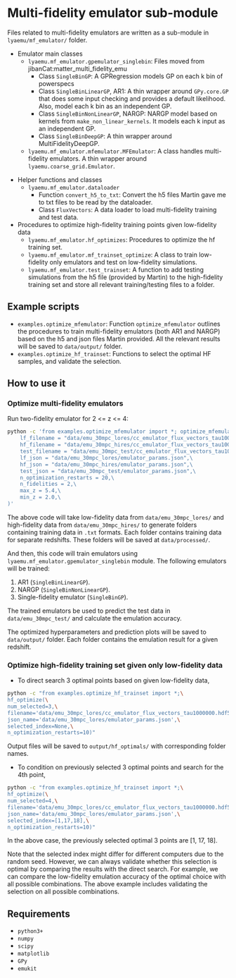 # Multi-fidelity emulator sub-module

Files related to multi-fidelity emulators are written as a sub-module in `lyaemu/mf_emulator/` folder.

* Emulator main classes
  - `lyaemu.mf_emulator.gpemulator_singlebin`: Files moved from jibanCat:matter_multi_fidelity_emu
    - Class `SingleBinGP`: A GPRegression models GP on each k bin of powerspecs
    - Class `SingleBinLinearGP`, AR1: A thin wrapper around `GPy.core.GP` that does some input checking and provides
      a default likelihood. Also, model each k bin as an independent GP.
    - Class `SingleBinNonLinearGP`, NARGP:  NARGP model based on kernels from `make_non_linear_kernels`. It models each k input as an independent GP.
    - Class `SingleBinDeepGP`: A thin wrapper around MultiFidelityDeepGP.
  - `lyaemu.mf_emulator.mfemulator.MFEmulator`: A class handles multi-fidelity emulators. A thin wrapper around `lyaemu.coarse_grid.Emulator`.
- Helper functions and classes
  - `lyaemu.mf_emulator.dataloader`
    - Function `convert_h5_to_txt`: Convert the h5 files Martin gave me to txt files to be read by the dataloader.
    - Class `FluxVectors`: A data loader to load multi-fidelity training and test data.
- Procedures to optimize high-fidelity training points given low-fidelity data
  - `lyaemu.mf_emulator.hf_optimizes`: Procedures to optimize the hf training set.
  - `lyaemu.mf_emulator.mf_trainset_optimize`: A class to train low-fidelity only emulators and test on low-fidelity simulations.
  - `lyaemu.mf_emulator.test_trainset`: A function to add testing simulations from the h5 file (provided by Martin) to the high-fidelity training set and store all relevant training/testing files to a folder.

## Example scripts

- `examples.optimize_mfemulator`: Function `optimize_mfemulator` outlines the procedures to train multi-fidelity emulators (both AR1 and NARGP) based on the h5 and json files Martin provided. All the relevant results will be saved to `data/output/` folder.
- `examples.optimize_hf_trainset`: Functions to select the optimal HF samples, and validate the selection.

## How to use it

### Optimize multi-fidelity emulators

Run two-fidelity emulator for 2 <= z <= 4:

```bash
python -c 'from examples.optimize_mfemulator import *; optimize_mfemulator(\
    lf_filename = "data/emu_30mpc_lores/cc_emulator_flux_vectors_tau1000000.hdf5",\
    hf_filename = "data/emu_30mpc_hires/cc_emulator_flux_vectors_tau1000000.hdf5",\
    test_filename = "data/emu_30mpc_test/cc_emulator_flux_vectors_tau1000000.hdf5",\
    lf_json = "data/emu_30mpc_lores/emulator_params.json",\
    hf_json = "data/emu_30mpc_hires/emulator_params.json",\
    test_json = "data/emu_30mpc_test/emulator_params.json",\
    n_optimization_restarts = 20,\
    n_fidelities = 2,\
    max_z = 5.4,\
    min_z = 2.0,\
)'
```

The above code will take low-fidelity data from `data/emu_30mpc_lores/` and high-fidelity data from  `data/emu_30mpc_hires/` to generate folders containing training data in `.txt` formats. Each folder contains training data for separate redshifts. These folders will be saved at `data/processed/`.

And then, this code will train emulators using `lyaemu.mf_emulator.gpemulator_singlebin` module. The following emulators will be trained:
1. AR1 (`SingleBinLinearGP`).
2. NARGP (`SingleBinNonLinearGP`).
3. Single-fidelity emulator (`SingleBinGP`).

The trained emulators be used to predict the test data in `data/emu_30mpc_test/` and calculate the emulation accuracy.

The optimized hyperparameters and prediction plots will be saved to `data/output/` folder. Each folder contains the emulation result for a given redshift.


### Optimize high-fidelity training set given only low-fidelity data

* To direct search 3 optimal points based on given low-fidelity data,

```bash
python -c "from examples.optimize_hf_trainset import *;\
hf_optimize(\
num_selected=3,\
filename='data/emu_30mpc_lores/cc_emulator_flux_vectors_tau1000000.hdf5',\
json_name='data/emu_30mpc_lores/emulator_params.json',\
selected_index=None,\
n_optimization_restarts=10)"
```

Output files will be saved to `output/hf_optimals/` with corresponding folder names.

* To condition on previously selected 3 optimal points and search for the 4th point,


```bash
python -c "from examples.optimize_hf_trainset import *;\
hf_optimize(\
num_selected=4,\
filename='data/emu_30mpc_lores/cc_emulator_flux_vectors_tau1000000.hdf5',\
json_name='data/emu_30mpc_lores/emulator_params.json',\
selected_index=[1,17,18],\
n_optimization_restarts=10)"
```

In the above case, the previously selected optimal 3 points are [1, 17, 18].

Note that the selected index might differ for different computers due to the random seed. However, we can always validate whether this selection is optimal by comparing the results with the direct search. For example, we can compare the low-fidelity emulation accuracy of the optimal choice with all possible combinations. The above example includes validating the selection on all possible combinations.

## Requirements

- `python3+`
- `numpy`
- `scipy`
- `matplotlib`
- `GPy`
- `emukit`

